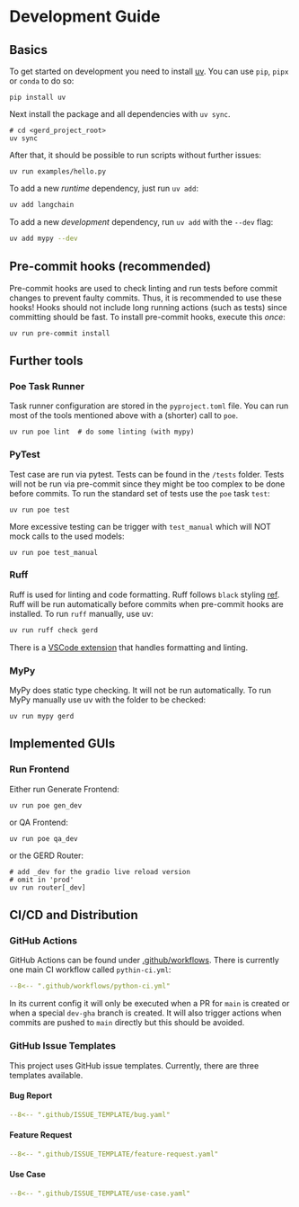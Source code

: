# Development Guide

## Basics

To get started on development you need to install [uv](https://docs.astral.sh/uv/getting-started/).
You can use `pip`, `pipx` or `conda` to do so:

```shell
pip install uv
```

Next install the package and all dependencies with `uv sync`.

```shell
# cd <gerd_project_root>
uv sync
```

After that, it should be possible to run scripts without further issues:

```shell
uv run examples/hello.py
```

To add a new *runtime* dependency, just run `uv add`:

```sh
uv add langchain
```

To add a new *development* dependency, run `uv add` with the `--dev` flag:

```sh
uv add mypy --dev
```

## Pre-commit hooks (recommended)

Pre-commit hooks are used to check linting and run tests before commit changes to prevent faulty commits.
Thus, it is recommended to use these hooks!
Hooks should not include long running actions (such as tests) since committing should be fast.
To install pre-commit hooks, execute this *once*:

```shell
uv run pre-commit install
```

## Further tools

### Poe Task Runner

Task runner configuration are stored in the `pyproject.toml` file.
You can run most of the tools mentioned above with a (shorter) call to `poe`.

```shell
uv run poe lint  # do some linting (with mypy)
```

### PyTest

Test case are run via pytest.
Tests can be found in the `/tests` folder.
Tests will not be run via pre-commit since they might be too complex to be done before commits.
To run the standard set of tests use the `poe` task `test`:

```shell
uv run poe test
```

More excessive testing can be trigger with `test_manual` which will NOT mock calls to the used models:

```shell
uv run poe test_manual
```

### Ruff

Ruff is used for linting and code formatting.
Ruff follows `black` styling [ref](https://docs.astral.sh/ruff/faq/#is-the-ruff-linter-compatible-with-black).
Ruff will be run automatically before commits when pre-commit hooks are installed.
To run `ruff` manually, use uv:

```sh
uv run ruff check gerd
```

There is a [VSCode extension](https://marketplace.visualstudio.com/items?itemName=charliermarsh.ruff) that handles formatting and linting.

### MyPy

MyPy does static type checking.
It will not be run automatically.
To run MyPy manually use uv with the folder to be checked:

```shell
uv run mypy gerd
```

## Implemented GUIs

### Run Frontend

Either run Generate Frontend:

```shell
uv run poe gen_dev
```

or QA Frontend:

```shell
uv run poe qa_dev
```

or the GERD Router:

```shell
# add _dev for the gradio live reload version
# omit in 'prod'
uv run router[_dev]
```

## CI/CD and Distribution

### GitHub Actions

GitHub Actions can be found under [.github/workflows](./.github/workflows/).
There is currently one main CI workflow called `pythin-ci.yml`:

``` yaml
--8<-- ".github/workflows/python-ci.yml"
```


In its current config it will only be executed when a PR for `main` is created or when a special `dev-gha` branch is created.
It will also trigger actions when commits are pushed to `main` directly but this should be avoided.


### GitHub Issue Templates

This project uses GitHub issue templates.
Currently, there are three templates available.

#### Bug Report

``` yaml
--8<-- ".github/ISSUE_TEMPLATE/bug.yaml"
```

#### Feature Request

``` yaml
--8<-- ".github/ISSUE_TEMPLATE/feature-request.yaml"
```

#### Use Case

``` yaml
--8<-- ".github/ISSUE_TEMPLATE/use-case.yaml"
```
